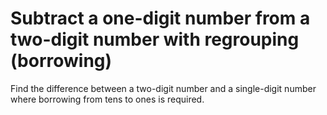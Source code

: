 # Subtract a one-digit number from a two-digit number with regrouping (borrowing)

Find the difference between a two-digit number and a single-digit number where borrowing from tens to ones is required.
